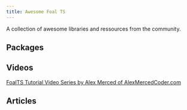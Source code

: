 ```yaml
---
title: Awesome Foal TS
---
```


A collection of awesome libraries and ressources from the community.

## Packages

## Videos

[FoalTS Tutorial Video Series by Alex Merced of AlexMercedCoder.com](https://youtu.be/c7vfkzVm4Y8)

## Articles
